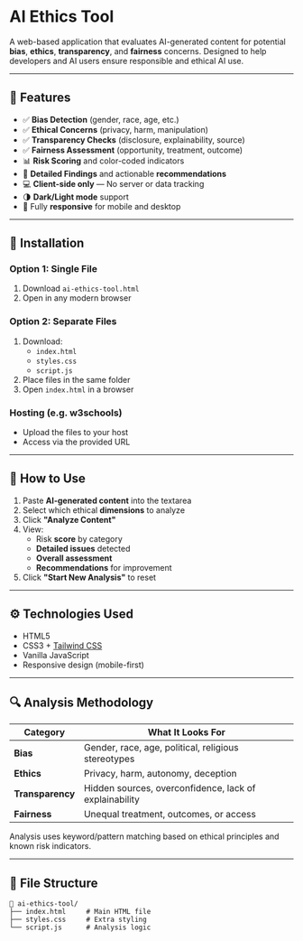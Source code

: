 # AI Ethics Tool

A web-based application that evaluates AI-generated content for potential **bias**, **ethics**, **transparency**, and **fairness** concerns. Designed to help developers and AI users ensure responsible and ethical AI use.

---

## 📌 Features

- ✅ **Bias Detection** (gender, race, age, etc.)
- ✅ **Ethical Concerns** (privacy, harm, manipulation)
- ✅ **Transparency Checks** (disclosure, explainability, source)
- ✅ **Fairness Assessment** (opportunity, treatment, outcome)
- 📊 **Risk Scoring** and color-coded indicators
- 📝 **Detailed Findings** and actionable **recommendations**
- 💻 **Client-side only** — No server or data tracking
- 🌗 **Dark/Light mode** support
- 📱 Fully **responsive** for mobile and desktop

---

## 📁 Installation

### Option 1: Single File
1. Download `ai-ethics-tool.html`
2. Open in any modern browser

### Option 2: Separate Files
1. Download:
   - `index.html`
   - `styles.css`
   - `script.js`
2. Place files in the same folder
3. Open `index.html` in a browser

### Hosting (e.g. w3schools)
- Upload the files to your host
- Access via the provided URL

---

## 🚀 How to Use

1. Paste **AI-generated content** into the textarea
2. Select which ethical **dimensions** to analyze
3. Click **"Analyze Content"**
4. View:
   - Risk **score** by category
   - **Detailed issues** detected
   - **Overall assessment**
   - **Recommendations** for improvement
5. Click **"Start New Analysis"** to reset

---

## ⚙️ Technologies Used

- HTML5
- CSS3 + [Tailwind CSS](https://tailwindcss.com/)
- Vanilla JavaScript
- Responsive design (mobile-first)

---

## 🔍 Analysis Methodology

| Category        | What It Looks For |
|----------------|-------------------|
| **Bias**        | Gender, race, age, political, religious stereotypes |
| **Ethics**      | Privacy, harm, autonomy, deception |
| **Transparency**| Hidden sources, overconfidence, lack of explainability |
| **Fairness**    | Unequal treatment, outcomes, or access |

Analysis uses keyword/pattern matching based on ethical principles and known risk indicators.

---

## 📂 File Structure

```plaintext
📁 ai-ethics-tool/
├── index.html     # Main HTML file
├── styles.css     # Extra styling
└── script.js      # Analysis logic

